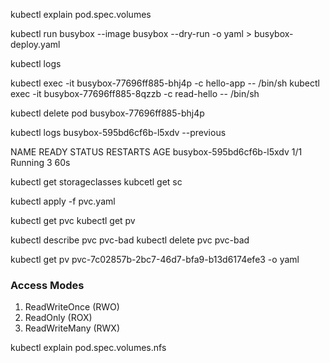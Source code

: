 kubectl explain pod.spec.volumes

kubectl run busybox --image busybox --dry-run -o yaml > busybox-deploy.yaml

kubectl logs <pod-name> <container-name>

kubectl exec -it busybox-77696ff885-bhj4p -c hello-app -- /bin/sh
kubectl exec -it busybox-77696ff885-8qzzb  -c read-hello -- /bin/sh

kubectl delete pod busybox-77696ff885-bhj4p

kubectl logs busybox-595bd6cf6b-l5xdv --previous

NAME                       READY   STATUS             RESTARTS   AGE
busybox-595bd6cf6b-l5xdv   1/1     Running              3          60s

kubectl get storageclasses
kubcetl get sc

kubectl apply -f pvc.yaml 

kubectl get pvc
kubectl get pv

kubectl describe pvc pvc-bad 
kubectl delete pvc pvc-bad

kubectl get pv pvc-7c02857b-2bc7-46d7-bfa9-b13d6174efe3  -o yaml

### Access Modes
1. ReadWriteOnce (RWO)
2. ReadOnly (ROX)
3. ReadWriteMany (RWX)

kubectl explain pod.spec.volumes.nfs